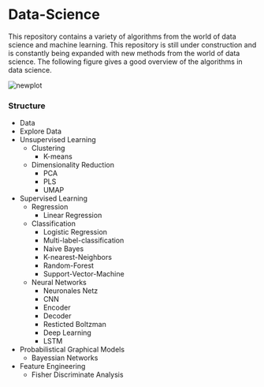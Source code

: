 # Data-Science
This repository contains a variety of algorithms from the world of data science and machine learning. This repository is still under construction and is constantly being expanded with new methods from the world of data science. The following figure gives a good overview of the algorithms in data science.

![newplot](https://user-images.githubusercontent.com/56802577/142003740-1526c65a-ccbf-47c8-a90f-4d1deb3235f6.png)

### Structure

*	Data
*	Explore Data				
* Unsupervised Learning
  *	Clustering
    * K-means
  * Dimensionality Reduction
    *	PCA
    *	PLS
    *	UMAP
* Supervised Learning
   *	Regression
        *    Linear Regression
   * Classification
        *	Logistic Regression
        *	Multi-label-classification
        *	Naive Bayes
        *	K-nearest-Neighbors
        *	Random-Forest
        *	Support-Vector-Machine
    *	Neural Networks
          +	Neuronales Netz
          +	CNN
          +	Encoder
          +	Decoder
          +	Resticted Boltzman
          +	Deep Learning
          +	LSTM
* Probabilistical Graphical Models
	 *	Bayessian Networks
* Feature Engineering
	 *	Fisher Discriminate Analysis

